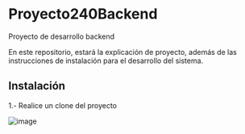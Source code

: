 # Proyecto240Backend
Proyecto de desarrollo backend

En este repositorio, estará la explicación de proyecto, además de las instrucciones de instalación para el desarrollo del sistema. 

## Instalación
1.- Realice un clone del proyecto

![image](https://user-images.githubusercontent.com/109394677/201747583-9d356160-e0a8-4cbb-891f-bd2d2c623230.png)
